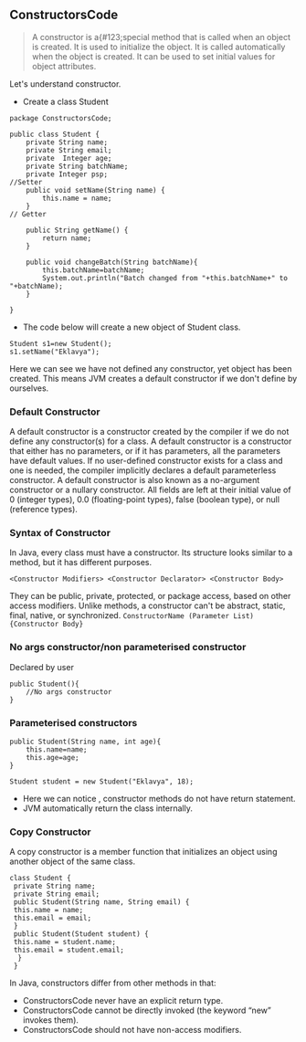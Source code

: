 ## ConstructorsCode
> A constructor is a&#123;#123;special method that is called when an object is created. It is used to initialize the object. It
is called automatically when the object is created. It can be used to set initial values for object attributes.

Let's understand constructor.

- Create a class Student
```
package ConstructorsCode;

public class Student {
    private String name;
    private String email;
    private  Integer age;
    private String batchName;
    private Integer psp;
//Setter
    public void setName(String name) {
        this.name = name;
    }
// Getter

    public String getName() {
        return name;
    }

    public void changeBatch(String batchName){
        this.batchName=batchName;
        System.out.println("Batch changed from "+this.batchName+" to "+batchName);
    }

}

```
- The code below will create a new object of Student class.
```
Student s1=new Student();
s1.setName("Eklavya");
```
Here we can see we have not defined any constructor, yet object has been created.
This means JVM creates a default constructor if we don't define by ourselves.

### Default Constructor
A default constructor is a constructor created by the compiler if we do not define any constructor(s) for a
class.
A default constructor is a constructor that either has no parameters, or if it has parameters, all the
parameters have default values. If no user-defined constructor exists for a class and one is needed, the
compiler implicitly declares a default parameterless constructor.
A default constructor is also known as a no-argument constructor or a nullary constructor. All fields are left
at their initial value of 0 (integer types), 0.0 (floating-point types), false (boolean type), or null (reference
types).
### Syntax of Constructor
In Java, every class must have a constructor. Its structure looks similar to a method, but it has different
purposes.
```
<Constructor Modifiers> <Constructor Declarator> <Constructor Body>
```
They can be public, private, protected, or package
access, based on other access modifiers. Unlike methods, a constructor can't be abstract, static, final,
native, or synchronized.
```ConstructorName (Parameter List){Constructor Body}```

### No args constructor/non parameterised constructor
Declared by user
```
public Student(){
    //No args constructor
}
```

### Parameterised constructors

```
public Student(String name, int age){
    this.name=name;
    this.age=age;
}

Student student = new Student("Eklavya", 18);
```
- Here we can notice , constructor methods do not have return statement.
- JVM automatically return the class  internally.

### Copy Constructor
A copy constructor is a member function that initializes an object using another object of the same class.
```
class Student {
 private String name;
 private String email;
 public Student(String name, String email) {
 this.name = name;
 this.email = email;
 }
 public Student(Student student) {
 this.name = student.name;
 this.email = student.email;
  }
 }

```
In Java, constructors differ from other methods in that:
- ConstructorsCode never have an explicit return type.
- ConstructorsCode cannot be directly invoked (the keyword “new” invokes them).
- ConstructorsCode should not have non-access modifiers.
